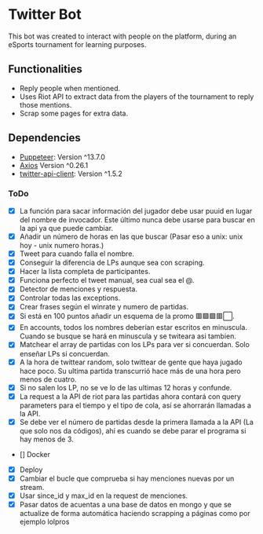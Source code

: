 # Twitter Bot
This bot was created to interact with people on the platform, during an eSports tournament for learning purposes.

## Functionalities
* Reply people when mentioned.
* Uses Riot API to extract data from the players of the tournament to reply those mentions.
* Scrap some pages for extra data.

## Dependencies
* [Puppeteer](https://github.com/puppeteer/puppeteer): Version ^13.7.0 
* [Axios](https://github.com/axios/axios) Version ^0.26.1
* [twitter-api-client](https://www.npmjs.com/package/twitter-api-client): Version ^1.5.2

### ToDo
- [X] La función para sacar información del jugador debe usar puuid en lugar del nombre de invocador. Este último nunca debe usarse para buscar en la api ya que puede cambiar.
- [X] Añadir un número de horas en las que buscar (Pasar eso a unix: unix hoy - unix numero horas.)
- [X] Tweet para cuando falla el nombre.
- [X] Conseguir la diferencia de LPs aunque sea con scraping.
- [X] Hacer la lista completa de participantes.
- [X] Funciona perfecto el tweet manual, sea cual sea el @.
- [X] Detector de menciones y respuesta.
- [X] Controlar todas las exceptions.
- [X] Crear frases según el winrate y numero de partidas. 
- [X] Si está en 100 puntos añadir un esquema de la promo 🟥🟩🟩🟥⬜.
- [X] En accounts, todos los nombres deberían estar escritos en minuscula. Cuando se busque se hará en minuscula y se twiteara asi tambien.
- [X] Matchear el array de partidas con los LPs para ver si concuerdan. Solo enseñar LPs si concuerdan.
- [X]  A la hora de twittear random, solo twittear de gente que haya jugado hace poco. Su ultima partida transcurrió hace más de una hora pero menos de cuatro.
- [X] Si no salen los LP, no se ve lo de las ultimas 12 horas y confunde.
- [X] La request a la API de riot para las partidas ahora contará con query parameters para el tiempo y el tipo de cola, así se ahorrarán llamadas a la API.
- [X] Se debe ver el número de partidas desde la primera llamada a la API (La que solo nos da códigos), ahí es cuando se debe parar el programa si hay menos de 3.
- [] Docker
- [X] Deploy
- [X] Cambiar el bucle que comprueba si hay menciones nuevas por un stream. 
- [X] Usar since_id y max_id en la request de menciones.
- [X] Pasar datos de acuentas a una base de datos en mongo y que se actualize de forma automática haciendo scrapping a páginas como por ejemplo lolpros
